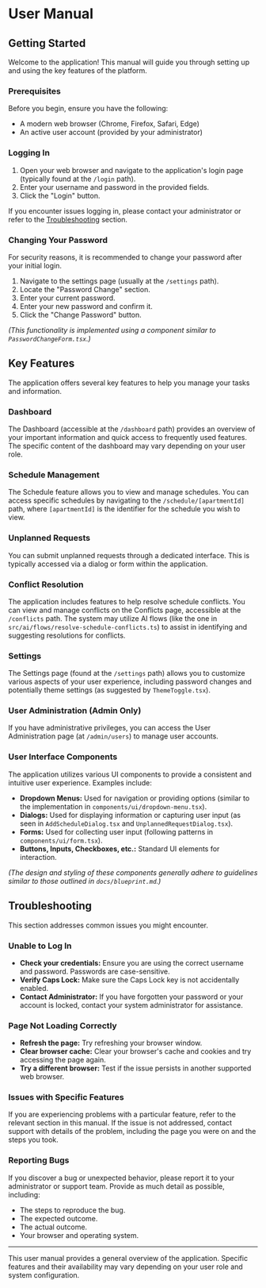 # User Manual

## Getting Started

Welcome to the application! This manual will guide you through setting up and using the key features of the platform.

### Prerequisites

Before you begin, ensure you have the following:

*  A modern web browser (Chrome, Firefox, Safari, Edge)
*  An active user account (provided by your administrator)

### Logging In

1.  Open your web browser and navigate to the application's login page (typically found at the `/login` path).
2.  Enter your username and password in the provided fields.
3.  Click the "Login" button.

If you encounter issues logging in, please contact your administrator or refer to the [Troubleshooting](#troubleshooting) section.

### Changing Your Password

For security reasons, it is recommended to change your password after your initial login.

1.  Navigate to the settings page (usually at the `/settings` path).
2.  Locate the "Password Change" section.
3.  Enter your current password.
4.  Enter your new password and confirm it.
5.  Click the "Change Password" button.

*(This functionality is implemented using a component similar to `PasswordChangeForm.tsx`.)*

## Key Features

The application offers several key features to help you manage your tasks and information.

### Dashboard

The Dashboard (accessible at the `/dashboard` path) provides an overview of your important information and quick access to frequently used features. The specific content of the dashboard may vary depending on your user role.

### Schedule Management

The Schedule feature allows you to view and manage schedules. You can access specific schedules by navigating to the `/schedule/[apartmentId]` path, where `[apartmentId]` is the identifier for the schedule you wish to view.

### Unplanned Requests

You can submit unplanned requests through a dedicated interface. This is typically accessed via a dialog or form within the application.

### Conflict Resolution

The application includes features to help resolve schedule conflicts. You can view and manage conflicts on the Conflicts page, accessible at the `/conflicts` path. The system may utilize AI flows (like the one in `src/ai/flows/resolve-schedule-conflicts.ts`) to assist in identifying and suggesting resolutions for conflicts.

### Settings

The Settings page (found at the `/settings` path) allows you to customize various aspects of your user experience, including password changes and potentially theme settings (as suggested by `ThemeToggle.tsx`).

### User Administration (Admin Only)

If you have administrative privileges, you can access the User Administration page (at `/admin/users`) to manage user accounts.

### User Interface Components

The application utilizes various UI components to provide a consistent and intuitive user experience. Examples include:

*   **Dropdown Menus:** Used for navigation or providing options (similar to the implementation in `components/ui/dropdown-menu.tsx`).
*   **Dialogs:** Used for displaying information or capturing user input (as seen in `AddScheduleDialog.tsx` and `UnplannedRequestDialog.tsx`).
*   **Forms:** Used for collecting user input (following patterns in `components/ui/form.tsx`).
*   **Buttons, Inputs, Checkboxes, etc.:** Standard UI elements for interaction.

*(The design and styling of these components generally adhere to guidelines similar to those outlined in `docs/blueprint.md`.)*

## Troubleshooting

This section addresses common issues you might encounter.

### Unable to Log In

*   **Check your credentials:** Ensure you are using the correct username and password. Passwords are case-sensitive.
*   **Verify Caps Lock:** Make sure the Caps Lock key is not accidentally enabled.
*   **Contact Administrator:** If you have forgotten your password or your account is locked, contact your system administrator for assistance.

### Page Not Loading Correctly

*   **Refresh the page:** Try refreshing your browser window.
*   **Clear browser cache:** Clear your browser's cache and cookies and try accessing the page again.
*   **Try a different browser:** Test if the issue persists in another supported web browser.

### Issues with Specific Features

If you are experiencing problems with a particular feature, refer to the relevant section in this manual. If the issue is not addressed, contact support with details of the problem, including the page you were on and the steps you took.

### Reporting Bugs

If you discover a bug or unexpected behavior, please report it to your administrator or support team. Provide as much detail as possible, including:

*   The steps to reproduce the bug.
*   The expected outcome.
*   The actual outcome.
*   Your browser and operating system.

---

This user manual provides a general overview of the application. Specific features and their availability may vary depending on your user role and system configuration.
